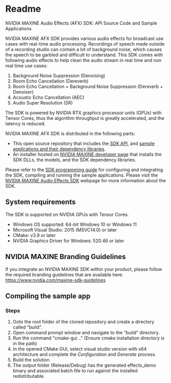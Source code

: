 # Readme

NVIDIA MAXINE Audio Effects (AFX) SDK: API Source Code and Sample Applications

NVIDIA MAXINE AFX SDK provides various audio effects for broadcast use cases with real-time audio processing. Recordings of speech made outside of a recording studio can contain a lot of background noise, which causes the speech to be garbled and difficult to understand. This SDK comes with following audio effects to help clean the audio stream in real time and non real time use cases:
1. Background Noise Suppression (Denoising)
2. Room Echo Cancellation  (Dereverb)
3. Room Echo Cancellation + Background Noise Suppression (Dereverb + Denoiser)
4. Acoustic Echo Cancellation (AEC)
5. Audio Super Resolution (SR)

The SDK is powered by NVIDIA RTX graphics processor units (GPUs) with Tensor Cores, thus the algorithm throughput is greatly accelerated, and the latency is reduced.

NVIDIA MAXINE AFX SDK is distributed in the following parts:

- This open source repository that includes the [SDK API](https://github.com/NVIDIA/MAXINE-AFX-SDK/tree/v1.2.0/nvafx), and [sample applications and their dependency libraries](https://github.com/NVIDIA/MAXINE-AFX-SDK/tree/v1.2.0/samples).
- An installer hosted on [NVIDIA MAXINE developer page](https://www.nvidia.com/broadcast-sdk-resources) that installs the SDK DLLs, the models, and the SDK dependency libraries.

Please refer to the [SDK programming guide](https://docs.nvidia.com/deeplearning/maxine/pdf/audio-effects-sdk.pdf) for configuring and integrating the SDK, compiling and running the sample applications. Please visit the [NVIDIA MAXINE Audio Effects SDK](https://developer.nvidia.com/maxine-getting-started) webpage for more information about the SDK.

## System requirements
The SDK is supported on NVIDIA GPUs with Tensor Cores.
* Windows OS supported: 64-bit Windows 10 or Windows 11
* Microsoft Visual Studio: 2015 (MSVC14.0) or later
* CMake: v3.9 or later
* NVIDIA Graphics Driver for Windows: 520.46 or later

##  NVIDIA MAXINE Branding Guidelines

If you integrate an NVIDIA MAXINE SDK within your product, please follow the required branding guidelines that are available here:
https://www.nvidia.com/maxine-sdk-guidelines

## Compiling the sample app

### Steps
1. Goto the root folder of the cloned repository and create a directory called "build".
2. Open command prompt window and navigate to the "build" directory.
3. Run the command "cmake-gui .." (Ensure cmake installation directory is in the path)
4. In the opened CMake GUI, select visual studio version with x64 architecture and complete the _Configuration_ and _Generate_ process.
5. Build the solution.
6. The output folder (Release/Debug) has the generated effects_demo binary and associated batch file to run against the installed redistributable.
